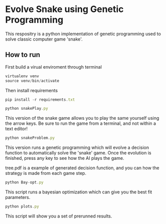 # Evolve Snake using Genetic Programming 

This respositry is a python implementation of genetic programming used to solve classic computer game 'snake'.

## How to run

First build a virual enviroment through terminal

```js
virtualenv venv
source venv/bin/activate
```

Then install requirements
```js
pip install -r requirements.txt
```
```js
python snakePlay.py 
```
This version of the snake game allows you to play the same yourself using the arrow keys.
Be sure to run the game from a terminal, and not within a text editor!
```js
python snakeProblem.py
```
This version runs a genetic programming which will evolve a decision function to automatically solve the 'snake' game.
Once the evolution is finished, press any key to see how the AI plays the game.

tree.pdf is a example of generated decision function, and you can how the strategy is made from each game step.
```js
python Bay-opt.py
```
This script runs a bayesian optimization which can give you the best fit parameters.
```js
python plots.py
```
This script will show you a set of prerunned results.